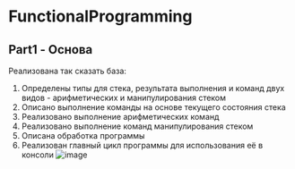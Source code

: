 # FunctionalProgramming
## Part1 - Основа
Реализована так сказать база:
1. Определены типы для стека, результата выполнения и команд двух видов - арифметических и манипулирования стеком
2. Описано выполнение команды на основе текущего состояния стека
3. Реализовано выполнение арифметических команд
4. Реализовано выполнение команд манипулирования стеком
5. Описана обработка программы
6. Реализован главный цикл программы для использования её в консоли
![image](https://github.com/user-attachments/assets/31f1d21b-e408-4000-b4f2-79ac736a1431)
